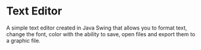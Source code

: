 # Text Editor
A simple text editor created in Java Swing that allows you to format text, change the font, color with the ability to save, open files and export them to a graphic file.

